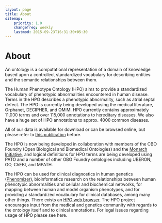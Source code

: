 ```yaml
---
layout: page
title: About
sitemap:
    priority: 1.0
    changefreq: weekly
    lastmod: 2015-09-23T16:31:30+05:30
---
```

# About
An ontology is a computational representation of a domain of knowledge based upon a controlled, standardized vocabulary for describing entities and the semantic relationships between them. 

The Human Phenotype Ontology (HPO) aims to provide a standardized vocabulary of phenotypic abnormalities encountered in human disease. Terms in the HPO describes a phenotypic abnormality, such as atrial septal defect.
The HPO is currently being developed using the medical literature, Orphanet, DECIPHER, and OMIM. HPO currently contains approximately 11,000 terms and over 115,000 annotations to hereditary diseases. We also have a huge set of HPO annotations to approx. 4000 common diseases.

All of our data is available for download or can be browsed online, but please refer to [this publication](http://nar.oxfordjournals.org/content/42/D1/D966.full) before.
 
 
The HPO is now being developed in collaboration with members of the OBO Foundry (Open Biological and Biomedical Ontologies) and the [Monarch Initiative](http://monarchinitiative.org/), and logical definitions for HPO terms are being developed using PATO and a number of other OBO Foundry ontologies including UBERON, GO, ChEBI, and MPATH. 

The HPO can be used for clinical diagnostics in human genetics ([Phenomizer](https://compbio.charite.de/phenomizer/)), bioinformatics research on the relationships between human phenotypic abnormalities and cellular and biochemical networks, for mapping between human and model organism phenotypes, and for providing a standardized vocabulary for clinical databases, among many other things. There exists an [HPO web browser](http://www.human-phenotype-ontology.org/hpoweb/showterm?id=HP:0001197).
The HPO project encourages input from the medical and genetics community with regards to the ontology itself and to clinical annotations.
For legal issues regarding usage of HPO please see here.
